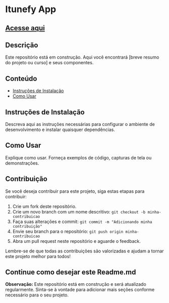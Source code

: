 # Itunefy App

## [Acesse aqui](itunefy-song-app.vercel.app)

## Descrição

Este repositório está em construção. Aqui você encontrará [breve resumo do projeto ou curso] e seus componentes.

## Conteúdo

- [Instruções de Instalação](#instruções-de-instalação)
- [Como Usar](#como-usar)

## Instruções de Instalação

Descreva aqui as instruções necessárias para configurar o ambiente de desenvolvimento e instalar quaisquer dependências.

## Como Usar

Explique como usar. Forneça exemplos de código, capturas de tela ou demonstrações.

## Contribuição

Se você deseja contribuir para este projeto, siga estas etapas para contribuir:

1. Crie um fork deste repositório.
2. Crie um novo branch com um nome descritivo: `git checkout -b minha-contribuicao`
3. Faça suas alterações e commit: `git commit -m "Adicionando minha contribuição"`
4. Envie seu branch para o repositório: `git push origin minha-contribuicao`
5. Abra um pull request neste repositório e aguarde o feedback.

Lembre-se de que todas as contribuições são valorizadas e ajudam a tornar este projeto melhor para todos!

## Continue como desejar este Readme.md
**Observação:** Este repositório está em construção e será atualizado regularmente. Sinta-se à vontade para adicionar mais seções conforme necessário para o seu projeto.
